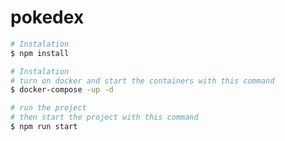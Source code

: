 # pokedex



```bash
# Instalation 
$ npm install 
```

```bash
# Instalation 
# turn on docker and start the containers with this command
$ docker-compose -up -d 
```

```bash
# run the project
# then start the project with this command
$ npm run start

```
